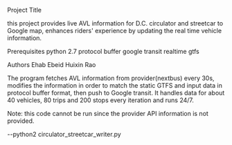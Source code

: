 Project Title

this project provides live AVL information for D.C. circulator and streetcar to Google map, enhances riders' experience by updating the real time vehicle information.

Prerequisites
python 2.7
protocol buffer 
google transit realtime gtfs 

Authors
Ehab Ebeid 
Huixin Rao

The program fetches AVL information from provider(nextbus) every 30s, modifies the information in order to match the static GTFS and input data in protocol buffer format, then push to Google transit. It handles data for about 40 vehicles, 80 trips and 200 stops every iteration and runs 24/7.

Note: this code cannot be run since the provider API information is not provided. 

--python2 circulator_streetcar_writer.py
